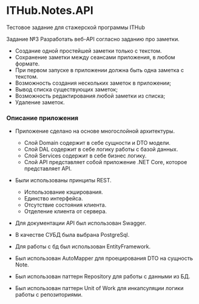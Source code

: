 # ITHub.Notes.API
Тестовое задание для стажерской программы ITHub

Задание №3
Разработать веб-API согласно заданию про заметки.

- Создание одной простейшей заметки только с текстом.
- Сохранение заметки между сеансами приложения, в любом формате.
- При первом запуске в приложении должна быть одна заметка с текстом.
- Возможность создания нескольких заметок в приложении;
- Вывод списка существующих заметок;
- Возможность редактирования любой заметки из списка;
- Удаление заметок.

### Описание приложения

- Приложение сделано на основе многослойной архитектуры.
  - Слой Domain содержит в себе сущности и DTO модели.
  - Слой DAL содержит в себе логику работы с базой данных.
  - Слой Services содержит в себе бизнес логику. 
  - Слой API представляет собой приложение .NET Core, которое представляет API. 

- Были использованы принципы REST.
  - Использование кэширования.
  - Единство интерфейса.
  - Отсутствие состояния клиента.
  - Отделение клиента от сервера.
  
- Для документации API был использован Swagger.
- В качестве СУБД была выбрана PostgreSql.
- Для работы с бд был использован EntityFramework.
- Был использован AutoMapper для проецирования DTO на сущность Note.
- Был использован паттерн Repository для работы с данными из БД.
- Был использован паттерн Unit of Work для инкапсуляции логики работы с репозиториями.